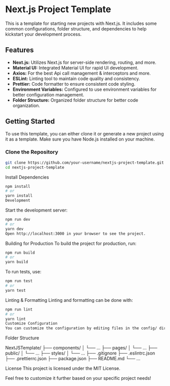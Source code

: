 # Next.js Project Template

This is a template for starting new projects with Next.js. It includes some common configurations, folder structure, and dependencies to help kickstart your development process.

## Features

- **Next.js:** Utilizes Next.js for server-side rendering, routing, and more.
- **Material UI:** Integrated Material UI for rapid UI development.
- **Axios:** For the best Api call management & interceptors and more.
- **ESLint:** Linting tool to maintain code quality and consistency.
- **Prettier:** Code formatter to ensure consistent code styling.
- **Environment Variables:** Configured to use environment variables for better configuration management.
- **Folder Structure:** Organized folder structure for better code organization.

## Getting Started

To use this template, you can either clone it or generate a new project using it as a template. Make sure you have Node.js installed on your machine.

### Clone the Repository

```bash
git clone https://github.com/your-username/nextjs-project-template.git
cd nextjs-project-template
```
Install Dependencies
```bash
npm install
# or
yarn install
Development
```

Start the development server:
```bash
npm run dev
# or
yarn dev
Open http://localhost:3000 in your browser to see the project.
```

Building for Production
To build the project for production, run:

```bash
npm run build
# or
yarn build
```
To run tests, use:

```bash
npm run test
# or
yarn test
```
Linting & Formatting
Linting and formatting can be done with:

```bash
npm run lint
# or
yarn lint
Customize Configuration
You can customize the configuration by editing files in the config/ directory. Environment variables can be set in .env.local file.
```

Folder Structure

NextJSTemplate/
├── components/
│   └── ...
├── pages/
│   └── ...
├── public/
│   └── ...
├── styles/
│   └── ...
├── .gitignore
├── .eslintrc.json
├── .prettierrc.json
├── package.json
├── README.md
└── ...

License
This project is licensed under the MIT License.

Feel free to customize it further based on your specific project needs!

